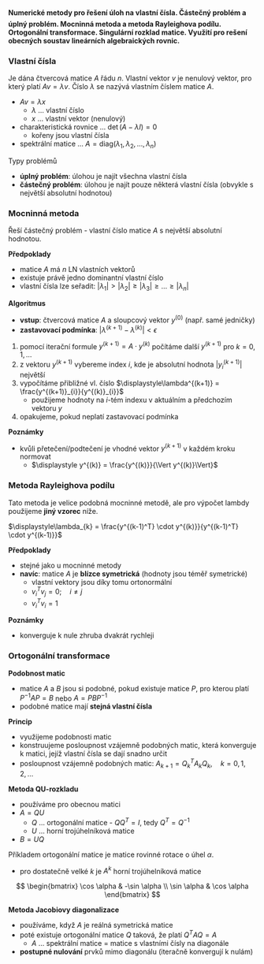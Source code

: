 **Numerické metody pro řešení úloh na vlastní čísla. Částečný problém a úplný problém. Mocninná metoda a metoda Rayleighova podílu. Ortogonální transformace. Singulární rozklad matice. Využití pro rešení obecných soustav lineárních algebraických rovnic.**

### Vlastní čísla

Je dána čtvercová matice $A$ řádu $n$. Vlastní vektor $v$ je nenulový vektor, pro který platí $Av = \lambda v$. Číslo $\lambda$ se nazývá vlastním číslem matice $A$.

- $Av = \lambda x$
	- $\lambda$ ... vlastní číslo
	- $x$ ... vlastní vektor (nenulový)
- charakteristická rovnice ... $\det(A - \lambda I) = 0$
	- kořeny jsou vlastní čísla
- spektrální matice ... $A = \text{diag}(\lambda_{1}, \lambda_{2}, \dots, \lambda_{n})$

Typy problémů
- **úplný problém**: úlohou je najít všechna vlastní čísla
- **částečný problém**: úlohou je najít pouze některá vlastní čísla (obvykle s největší absolutní hodnotou)

### Mocninná metoda

Řeší částečný problém - vlastní číslo matice $A$ s největší absolutní hodnotou.

**Předpoklady**
- matice $A$ má $n$ LN vlastních vektorů
- existuje právě jedno dominantní vlastní číslo
- vlastní čísla lze seřadit: $|\lambda_{1}| > |\lambda_{2}| \geq |\lambda_{3}| \geq \dots \geq |\lambda_{n}|$

**Algoritmus**
- **vstup**: čtvercová matice $A$ a sloupcový vektor $y^{(0)}$ (např. samé jedničky)
- **zastavovací podmínka**: $|\lambda^{(k+1)} - \lambda^{(k)}| < \epsilon$
1. pomocí iterační formule $y^{(k+1)} = A\cdot y^{(k)}$ počítáme další $y^{(k+1)}$ pro $k = 0, 1, \dots$
2. z vektoru $y^{(k+1)}$ vybereme index $i$, kde je absolutní hodnota $|y^{(k+1)}_{i}|$ největší
3. vypočítáme přibližné vl. číslo $\displaystyle\lambda^{(k+1)} = \frac{y^{(k+1)}_{i}}{y^{(k)}_{i}}$
	- použijeme hodnoty na $i$-tém indexu v aktuálním a předchozím vektoru $y$
4. opakujeme, pokud neplatí zastavovací podmínka

**Poznámky**
- kvůli přetečení/podtečení je vhodné vektor $y^{(k+1)}$ v každém kroku normovat
	- $\displaystyle y^{(k)} = \frac{y^{(k)}}{\Vert y^{(k)}\Vert}$

### Metoda Rayleighova podílu

Tato metoda je velice podobná mocninné metodě, ale pro výpočet lambdy použijeme **jiný vzorec** níže.

$\displaystyle\lambda_{k} = \frac{y^{(k-1)^T} \cdot y^{(k)}}{y^{(k-1)^T} \cdot y^{(k-1)}}$

**Předpoklady**
- stejné jako u mocninné metody
- **navíc**: matice $A$ je **blízce symetrická** (hodnoty jsou téměř symetrické)
	- vlastní vektory jsou díky tomu ortonormální
	- $v_{i}^Tv_{j} = 0; \quad i\neq j$
	- $v_{i}^Tv_{i} = 1$

**Poznámky**
- konverguje k nule zhruba dvakrát rychleji

### Ortogonální transformace

**Podobnost matic**
- matice $A$ a $B$ jsou si podobné, pokud existuje matice $P$, pro kterou platí $P^{-1}AP = B$ nebo $A = PBP^{-1}$
- podobné matice mají **stejná vlastní čísla**

**Princip**
- využijeme podobnosti matic
- konstruujeme posloupnost vzájemně podobných matic, která konverguje k matici, jejíž vlastní čísla se dají snadno určit
- posloupnost vzájemně podobných matic: $A_{k+1} = Q_{k}^TA_{k}Q_{k}, \quad k = 0,1,2,\dots$

**Metoda QU-rozkladu**
- používáme pro obecnou matici
- $A = QU$
	- $Q$ ... ortogonální matice - $QQ^T = I$, tedy $Q^T = Q^{-1}$
	- $U$ ... horní trojúhelníková matice
- $B = UQ$

Příkladem ortogonální matice je matice rovinné rotace o úhel $\alpha$.
- pro dostatečně velké $k$ je $A^k$ horní trojúhelníková matice

$$
\begin{bmatrix}
\cos \alpha & -\sin \alpha \\
\sin \alpha & \cos \alpha
\end{bmatrix}
$$

**Metoda Jacobiovy diagonalizace**
- používáme, když $A$ je reálná symetrická matice
- poté existuje ortogonální matice $Q$ taková, že platí $Q^TAQ = A$
	- $A$ ... spektrální matice = matice s vlastními čísly na diagonále
- **postupné nulování** prvků mimo diagonálu (iteračně konvergují k nulám)

